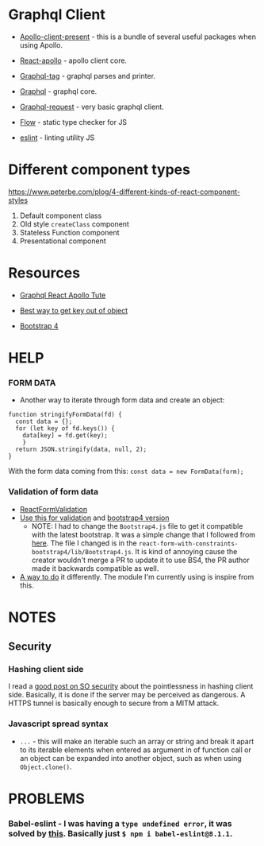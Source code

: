 # Graphql Client

- [Apollo-client-present](https://www.npmjs.com/package/apollo-client-preset) - this is a bundle of several useful packages when using Apollo.
- [React-apollo](https://www.npmjs.com/package/react-apollo) - apollo client core.
- [Graphql-tag](https://www.npmjs.com/package/graphql-tag) - graphql parses and printer.
- [Graphql](https://www.npmjs.com/package/graphql) - graphql core.

- [Graphql-request](https://github.com/graphcool/graphql-request) - very basic graphql client.

- [Flow](https://flow.org/en/docs/config/) - static type checker for JS
- [eslint](https://eslint.org/) - linting utility JS

# Different component types

https://www.peterbe.com/plog/4-different-kinds-of-react-component-styles

1) Default component class
2) Old style `createClass` component
3) Stateless Function component
4) Presentational component

# Resources

- [Graphql React Apollo Tute](https://www.howtographql.com/react-apollo/0-introduction/)

- [Best way to get key out of object](https://stackoverflow.com/questions/6268679/best-way-to-get-the-key-of-a-key-value-javascript-object)

- [Bootstrap 4](https://getbootstrap.com/docs/4.0/getting-started/introduction/)

# HELP


### FORM DATA
- Another way to iterate through form data and create an object:
```
function stringifyFormData(fd) {
  const data = {};
  for (let key of fd.keys()) {
    data[key] = fd.get(key);
    }
  return JSON.stringify(data, null, 2);
}
```
With the form data coming from this: `const data = new FormData(form);`

### Validation of form data

- [ReactFormValidation](https://moduscreate.com/blog/reactjs-form-validation-approaches/)
- [Use this for validation](https://github.com/tkrotoff/react-form-with-constraints) and [bootstrap4 version]()
  - NOTE: I had to change the `Bootstrap4.js` file to get it compatible with the latest bootstrap. It was a simple change that I followed from [here](https://github.com/tkrotoff/react-form-with-constraints/pull/18/commits/d191f8bfbd0420128d8c81edc700e5620a604598). The file I changed is in the `react-form-with-constraints-bootstrap4/lib/Bootstrap4.js`. It is kind of annoying cause the creator wouldn't merge a PR to update it to use BS4, the PR author made it backwards compatible as well.
- [A way to do](https://learnetto.com/blog/how-to-do-simple-form-validation-in-reactjs) it differently. The module I'm currently using is inspire from this.

# NOTES

## Security

### Hashing client side

I read a [good post on SO security](https://security.stackexchange.com/questions/8596/https-security-should-password-be-hashed-server-side-or-client-side) about the pointlessness in hashing client side. Basically, it is done if the server may be perceived as dangerous. A HTTPS tunnel is basically enough to secure from a MITM attack.

### Javascript spread syntax

- `...` - this will make an iterable such an array or string and break it apart to its iterable elements when entered as argument in of function call or an object can be expanded into another object, such as when using `Object.clone()`.

# PROBLEMS

### Babel-eslint - I was having a `type undefined error`, it  was solved by [this](https://github.com/eslint/eslint/issues/9767). Basically just `$ npm i babel-eslint@8.1.1`.
